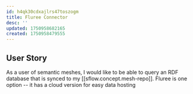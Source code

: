 ```yaml
---
id: h4qk30cdxajlrs47toszogm
title: Fluree Connector
desc: ''
updated: 1750958682165
created: 1750958479555
---
```


## User Story

As a user of semantic meshes, I would like to be able to query an RDF database
that is synced to my [[sflow.concept.mesh-repo]]. Fluree is one option -- it has
a cloud version for easy data hosting
